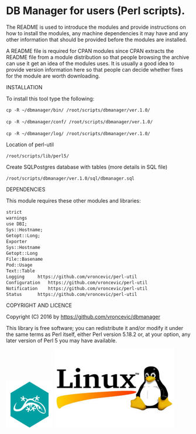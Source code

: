 DB Manager for users (Perl scripts).
================================================================================

The README is used to introduce the modules and provide instructions on
how to install the modules, any machine dependencies it may have and any
other information that should be provided before the modules are installed.

A README file is required for CPAN modules since CPAN extracts the
README file from a module distribution so that people browsing the
archive can use it get an idea of the modules uses. It is usually a
good idea to provide version information here so that people can
decide whether fixes for the module are worth downloading.

INSTALLATION

To install this tool type the following:

	cp -R ~/dbmanager/bin/ /root/scripts/dbmanager/ver.1.0/

	cp -R ~/dbmanager/conf/ /root/scripts/dbmanager/ver.1.0/

	cp -R ~/dbmanager/log/ /root/scripts/dbmanager/ver.1.0/

Location of perl-util

	/root/scripts/lib/perl5/

Create SQLPostgres database with tables (more details in SQL file)

	/root/scripts/dbmanager/ver.1.0/sql/dbmanager.sql

DEPENDENCIES

This module requires these other modules and libraries:

  	strict
	warnings
	use DBI;
	Sys::Hostname;
	Getopt::Long;
	Exporter
	Sys::Hostname
	Getopt::Long
	File::Basename
	Pod::Usage
	Text::Table
	Logging 	https://github.com/vroncevic/perl-util
	Configuration 	https://github.com/vroncevic/perl-util
	Notification 	https://github.com/vroncevic/perl-util
	Status 		https://github.com/vroncevic/perl-util

COPYRIGHT AND LICENCE

Copyright (C) 2016 by https://github.com/vroncevic/dbmanager

This library is free software; you can redistribute it and/or modify
it under the same terms as Perl itself, either Perl version 5.18.2 or,
at your option, any later version of Perl 5 you may have available.

![alt tag](https://raw.githubusercontent.com/vroncevic/dbmanager/master/perl_logo.png)
![alt tag](https://raw.githubusercontent.com/vroncevic/dbmanager/master/linux_logo.jpg)

